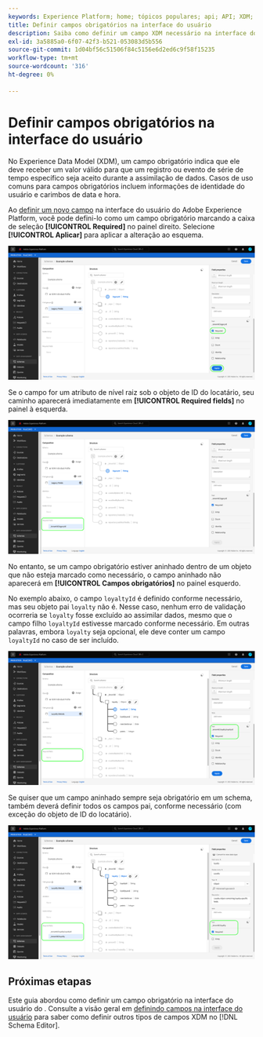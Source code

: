 ```yaml
---
keywords: Experience Platform; home; tópicos populares; api; API; XDM; sistema XDM; modelo de dados de experiência; modelo de dados; ui; espaço de trabalho; obrigatório; campo;
title: Definir campos obrigatórios na interface do usuário
description: Saiba como definir um campo XDM necessário na interface do usuário do Experience Platform.
exl-id: 3a5885a0-6f07-42f3-b521-053083d5b556
source-git-commit: 1d04bf56c51506f84c5156e6d2ed6c9f58f15235
workflow-type: tm+mt
source-wordcount: '316'
ht-degree: 0%

---
```


# Definir campos obrigatórios na interface do usuário

No Experience Data Model (XDM), um campo obrigatório indica que ele deve receber um valor válido para que um registro ou evento de série de tempo específico seja aceito durante a assimilação de dados. Casos de uso comuns para campos obrigatórios incluem informações de identidade do usuário e carimbos de data e hora.

Ao [definir um novo campo](./overview.md#define) na interface do usuário do Adobe Experience Platform, você pode defini-lo como um campo obrigatório marcando a caixa de seleção **[!UICONTROL Required]** no painel direito. Selecione **[!UICONTROL Aplicar]** para aplicar a alteração ao esquema.

![Caixa de seleção necessária](../../images/ui/fields/required/root.png)

Se o campo for um atributo de nível raiz sob o objeto de ID do locatário, seu caminho aparecerá imediatamente em **[!UICONTROL Required fields]** no painel à esquerda.

![Campo obrigatório de nível raiz](../../images/ui/fields/required/applied.png)

No entanto, se um campo obrigatório estiver aninhado dentro de um objeto que não esteja marcado como necessário, o campo aninhado não aparecerá em **[!UICONTROL Campos obrigatórios]** no painel esquerdo.

No exemplo abaixo, o campo `loyaltyId` é definido conforme necessário, mas seu objeto pai `loyalty` não é. Nesse caso, nenhum erro de validação ocorreria se `loyalty` fosse excluído ao assimilar dados, mesmo que o campo filho `loyaltyId` estivesse marcado conforme necessário. Em outras palavras, embora `loyalty` seja opcional, ele deve conter um campo `loyaltyId` no caso de ser incluído.

![Campo obrigatório aninhado](../../images/ui/fields/required/nested.png)

Se quiser que um campo aninhado sempre seja obrigatório em um schema, também deverá definir todos os campos pai, conforme necessário (com exceção do objeto de ID do locatário).

![Campos obrigatórios pai e filho](../../images/ui/fields/required/parent-and-child.png)

## Próximas etapas

Este guia abordou como definir um campo obrigatório na interface do usuário do . Consulte a visão geral em [definindo campos na interface do usuário](./overview.md#special) para saber como definir outros tipos de campos XDM no [!DNL Schema Editor].
